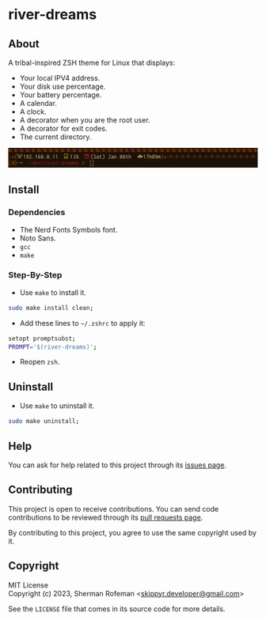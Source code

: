 # river-dreams

## About

A tribal-inspired ZSH theme for Linux that displays:

- Your local IPV4 address.
- Your disk use percentage.
- Your battery percentage.
- A calendar.
- A clock.
- A decorator when you are the root user.
- A decorator for exit codes.
- The current directory.

![](preview.png)

## Install

### Dependencies

- The Nerd Fonts Symbols font.
- Noto Sans.
- `gcc`
- `make`

### Step-By-Step

- Use `make` to install it.

```sh
sudo make install clean;
```

- Add these lines to `~/.zshrc` to apply it:

```sh
setopt promptsubst;
PROMPT='$(river-dreams)';
```

- Reopen `zsh`.

## Uninstall

- Use `make` to uninstall it.

```sh
sudo make uninstall;
```

## Help

You can ask for help related to this project through its [issues page](https://github.com/skippyr/river-dreams/issues).

## Contributing

This project is open to receive contributions.  You can send code contributions
to be reviewed through its [pull requests page](https://github.com/skippyr/river-dreams/pulls).

By contributing to this project, you agree to use the same copyright used by it.

## Copyright

MIT License\
Copyright (c) 2023, Sherman Rofeman \<skippyr.developer@gmail.com\>

See the `LICENSE` file that comes in its source code for more details.
